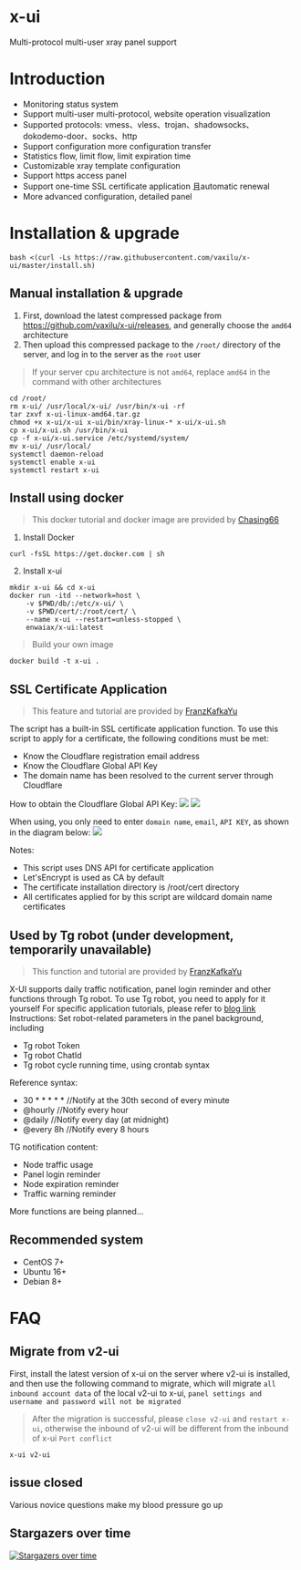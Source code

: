 # x-ui

Multi-protocol multi-user xray panel support

# Introduction

- Monitoring status system
- Support multi-user multi-protocol, website operation visualization
- Supported protocols: vmess、vless、trojan、shadowsocks、dokodemo-door、socks、http
- Support configuration more configuration transfer
- Statistics flow, limit flow, limit expiration time
- Customizable xray template configuration
- Support https access panel
- Support one-time SSL certificate application 且automatic renewal
- More advanced configuration, detailed panel

# Installation & upgrade

```
bash <(curl -Ls https://raw.githubusercontent.com/vaxilu/x-ui/master/install.sh)
```

## Manual installation & upgrade

1. First, download the latest compressed package from https://github.com/vaxilu/x-ui/releases, and generally choose the `amd64` architecture
2. Then upload this compressed package to the `/root/` directory of the server, and log in to the server as the `root` user

> If your server cpu architecture is not `amd64`, replace `amd64` in the command with other architectures

```
cd /root/
rm x-ui/ /usr/local/x-ui/ /usr/bin/x-ui -rf
tar zxvf x-ui-linux-amd64.tar.gz
chmod +x x-ui/x-ui x-ui/bin/xray-linux-* x-ui/x-ui.sh
cp x-ui/x-ui.sh /usr/bin/x-ui
cp -f x-ui/x-ui.service /etc/systemd/system/
mv x-ui/ /usr/local/
systemctl daemon-reload
systemctl enable x-ui
systemctl restart x-ui
```

## Install using docker

> This docker tutorial and docker image are provided by [Chasing66](https://github.com/Chasing66)

1. Install Docker

```shell
curl -fsSL https://get.docker.com | sh
```

2. Install x-ui

```shell
mkdir x-ui && cd x-ui
docker run -itd --network=host \
    -v $PWD/db/:/etc/x-ui/ \
    -v $PWD/cert/:/root/cert/ \
    --name x-ui --restart=unless-stopped \
    enwaiax/x-ui:latest
```

> Build your own image

```shell
docker build -t x-ui .
```

## SSL Certificate Application

> This feature and tutorial are provided by [FranzKafkaYu](https://github.com/FranzKafkaYu)

The script has a built-in SSL certificate application function. To use this script to apply for a certificate, the following conditions must be met:

- Know the Cloudflare registration email address
- Know the Cloudflare Global API Key
- The domain name has been resolved to the current server through Cloudflare

How to obtain the Cloudflare Global API Key:
    ![](media/bda84fbc2ede834deaba1c173a932223.png)
    ![](media/d13ffd6a73f938d1037d0708e31433bf.png)

When using, you only need to enter `domain name`, `email`, `API KEY`, as shown in the diagram below:
![](media/2022-04-04_141259.png)

Notes:

- This script uses DNS API for certificate application
- Let'sEncrypt is used as CA by default
- The certificate installation directory is /root/cert directory
- All certificates applied for by this script are wildcard domain name certificates

## Used by Tg robot (under development, temporarily unavailable)

> This function and tutorial are provided by [FranzKafkaYu](https://github.com/FranzKafkaYu)

X-UI supports daily traffic notification, panel login reminder and other functions through Tg robot. To use Tg robot, you need to apply for it yourself
For specific application tutorials, please refer to [blog link](https://coderfan.net/how-to-use-telegram-bot-to-alarm-you-when-someone-login-into-your-vps.html)
Instructions: Set robot-related parameters in the panel background, including

- Tg robot Token
- Tg robot ChatId
- Tg robot cycle running time, using crontab syntax

Reference syntax:
- 30 * * * * * //Notify at the 30th second of every minute
- @hourly //Notify every hour
- @daily //Notify every day (at midnight)
- @every 8h //Notify every 8 hours

TG notification content:
- Node traffic usage
- Panel login reminder
- Node expiration reminder
- Traffic warning reminder

More functions are being planned...
## Recommended system

- CentOS 7+
- Ubuntu 16+
- Debian 8+

# FAQ

## Migrate from v2-ui

First, install the latest version of x-ui on the server where v2-ui is installed, and then use the following command to migrate, which will migrate `all inbound account data` of the local v2-ui to x-ui, `panel settings and username and password will not be migrated`

> After the migration is successful, please `close v2-ui` and `restart x-ui`, otherwise the inbound of v2-ui will be different from the inbound of x-ui `Port conflict`

```
x-ui v2-ui
```

## issue closed

Various novice questions make my blood pressure go up

## Stargazers over time

[![Stargazers over time](https://starchart.cc/vaxilu/x-ui.svg)](https://starchart.cc/vaxilu/x-ui)
